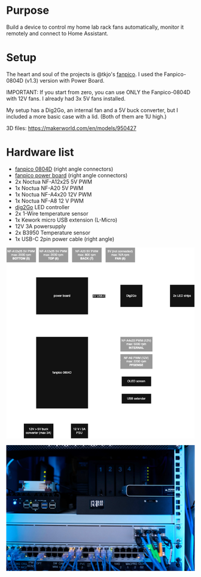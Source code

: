 # Purpose

Build a device to control my home lab rack fans automatically, monitor it remotely and connect to Home Assistant.

# Setup

The heart and soul of the projects is @tkjo's [fanpico](https://github.com/tjko/fanpico).
I used the Fanpico-0804D (v1.3) version with Power Board.

IMPORTANT: If you start from zero, you can use ONLY the Fanpico-0804D with 12V fans. I already had 3x 5V fans installed.

My setup has a Dig2Go, an internal fan and a 5V buck converter, but I included a more basic case with a lid. (Both of them are 1U high.)

3D files: https://makerworld.com/en/models/950427

# Hardware list

- [fanpico 0804D](https://github.com/tjko/fanpico) (right angle connectors)
- [fanpico power board](https://github.com/tjko/fanpico/tree/main/boards/power-board) (right angle connectors)
- 2x Noctua NF-A12x25 5V PWM
- 1x Noctua NF-A20 5V PWM
- 1x Noctua NF-A4x20 12V PWM
- 1x Noctua NF-A8 12 V PWM
- [dig2Go](https://quinled.info/quinled-dig2go/) LED controller
- 2x 1-Wire temperature sensor
- 1x Kework micro USB extension (L-Micro)
- 12V 3A powersupply
- 2x B3950 Temperature sensor
- 1x USB-C 2pin power cable (right angle)

![Schematics](https://github.com/hunordori/rackpico/blob/main/fanpico_schematics.png)

![installed rackpico](https://github.com/hunordori/rackpico/blob/main/pics/rackpico_installed.jpg)

